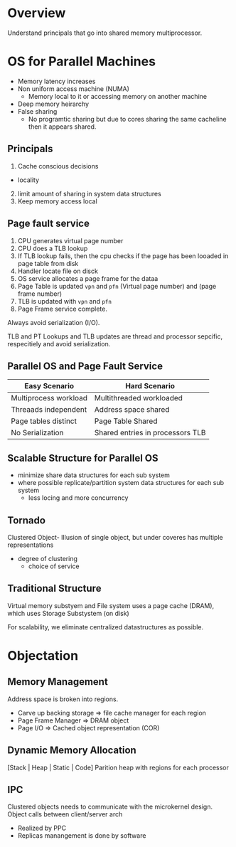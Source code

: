 # Overview
Understand principals that go into shared memory multiprocessor.

# OS for Parallel Machines
- Memory latency increases
- Non uniform access machine (NUMA)
  - Memory local to it or accessing memory on another machine
- Deep memory heirarchy
- False sharing
  - No programtic sharing but due to cores sharing the same cacheline then it appears shared.

## Principals
1. Cache conscious decisions
  - locality
2. limit amount of sharing in system data structures
3. Keep memory access local

## Page fault service
1. CPU generates virtual page number
2. CPU does a TLB lookup
3. If TLB lookup fails, then the cpu checks if the page has been looaded in page table
   from disk
4. Handler locate file on disck
5. OS service allocates a page frame for the dataa
6. Page Table is updated `vpn` and `pfn` (Virtual page number) and (page frame number)
7. TLB is updated with `vpn` and `pfn`
8. Page Frame service complete.

Always  avoid serialization (I/O).

TLB and PT Lookups and TLB updates are thread and processor sepcific, respecitiely and avoid serialization.

## Parallel OS and Page Fault Service
| Easy Scenario | Hard Scenario |
| ------------- | ------------ |
| Multiprocess workload | Multithreaded workloaded |
| Threaads independent | Address space shared |
| Page tables distinct | Page Table Shared |
| No Serialization | Shared entries in processors TLB |

## Scalable Structure for Parallel OS
- minimize share data structures for each sub system
- where possible replicate/partition system data structures for each sub system
  - less locing and more concurrency

## Tornado
Clustered Object- Illusion of single object, but under coveres has multiple representations
- degree of clustering
  - choice of service

## Traditional Structure
Virtual memory substyem and File system uses a page cache (DRAM), which uses Storage Substystem (on disk)

For scalability, we eliminate centralized datastructures as possible.

# Objectation
## Memory Management
Address space is broken into regions.
- Carve up backing storage => file cache manager for each region
- Page Frame Manager => DRAM object
- Page I/O => Cached object representation (COR)

## Dynamic Memory Allocation
[Stack | Heap | Static | Code]
Parition heap with regions for each processor

## IPC
Clustered objects needs to communicate with the microkernel design.
Object calls between client/server arch

- Realized by PPC
- Replicas manangement is done by software
